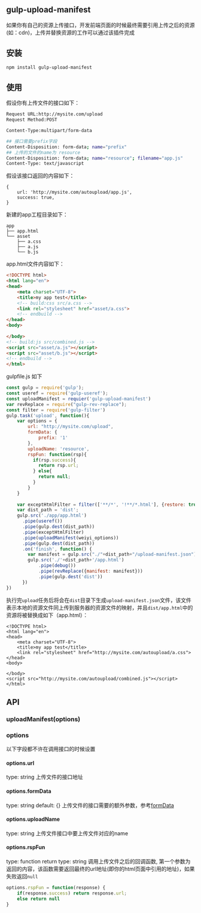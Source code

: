 ## gulp-upload-manifest
如果你有自己的资源上传接口，开发前端页面的时候最终需要引用上传之后的资源(如：cdn)，上传并替换资源的工作可以通过该插件完成
## 安装
```bash
npm install gulp-upload-manifest
```
## 使用
假设你有上传文件的接口如下：
```bash
Request URL:http://mysite.com/upload
Request Method:POST

Content-Type:multipart/form-data

## 接口需要prefix字段
Content-Disposition: form-data; name="prefix"
## 上传的文件的name为 resource
Content-Disposition: form-data; name="resource"; filename="app.js"
Content-Type: text/javascript
```
假设该接口返回的内容如下：
```
{
    url: 'http://mysite.com/autoupload/app.js',
    success: true,
}
```
新建的app工程目录如下：
```
app
├── app.html
└── asset
    ├── a.css
    ├── a.js
    └── b.js
```
app.html文件内容如下：
```html
<!DOCTYPE html>
<html lang="en">
<head>
    <meta charset="UTF-8">
    <title>my app test</title>
    <!-- build:css src/a.css -->
    <link rel="stylesheet" href="asset/a.css">
    <!-- endbuild -->
</head>
<body>
    
</body>
<!-- build:js src/combined.js -->
<script src="asset/a.js"></script>
<script src="asset/b.js"></script>
<!-- endbuild -->
</html>
```
gulpfile.js 如下
```javascript
const gulp = require('gulp');
const useref = require('gulp-useref');
const uploadManifest = requier('gulp-upload-manifest')
var revReplace = require("gulp-rev-replace");
const filter = require('gulp-filter')
gulp.task('upload', function(){
    var options = {
        url: "http://mysite.com/upload",
        formData: {
            prefix: '1'
        },
        uploadName: 'resource',
        rspFun: function(rsp){
          if(rsp.success){
            return rsp.url;
          } else{
            return null;
          }
        }
    }
    
    var exceptHtmlFilter = filter(['**/*', '!**/*.html'], {restore: true});
    var dist_path = 'dist';
    gulp.src('./app/app.html')
      .pipe(useref())
      .pipe(gulp.dest(dist_path))
      .pipe(exceptHtmlFilter)
      .pipe(uploadManifest(weiyi_options))
      .pipe(gulp.dest(dist_path))
      .on('finish', function() {
        var manifest = gulp.src("./"+dist_path+"/upload-manifest.json");
        gulp.src('./'+dist_path+'/app.html')
            .pipe(debug())
            .pipe(revReplace({manifest: manifest}))
            .pipe(gulp.dest('dist'))
      })
})
```
执行完`upload`任务后将会在`dist`目录下生成`upload-manifest.json`文件，该文件表示本地的资源文件同上传到服务器的资源文件的映射，并且`dist/app.html`中的资源将被替换成如下（app.html）：
```
<!DOCTYPE html>
<html lang="en">
<head>
    <meta charset="UTF-8">
    <title>my app test</title>
    <link rel="stylesheet" href="http://mysite.com/autoupload/a.css">
</head>
<body>
    
</body>
<script src="http://mysite.com/autoupload/combined.js"></script>
</html>
```
## API
### uploadManifest(options)
### options
以下字段都不许在调用接口的时候设置
#### options.url
type:  string
上传文件的接口地址
#### options.formData
type:  string
default: {}
上传文件的接口需要的额外参数，参考[formData](https://github.com/request/request#forms)
#### options.uploadName
type: string
上传文件接口中要上传文件对应的name
#### options.rspFun
type:  function
return type: string
调用上传文件之后的回调函数, 第一个参数为返回的内容，该函数需要返回最终的url地址(即你的html页面中引用的地址)，如果失败返回`null`
```javascript
options.rspFun = function(response) {
    if(response.success) return response.url;
    else return null
}
```